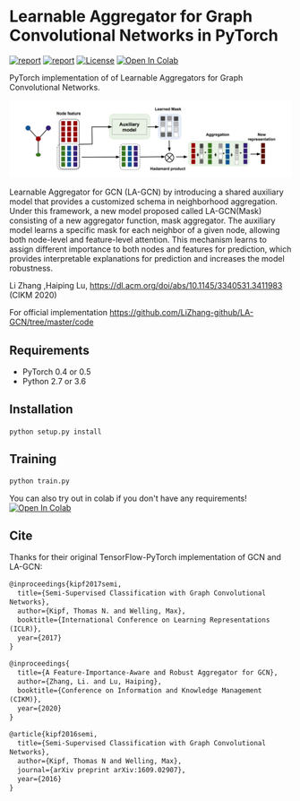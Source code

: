 # Learnable Aggregator for Graph Convolutional Networks in PyTorch

[![report](https://img.shields.io/badge/paper-report-red)](https://dl.acm.org/doi/abs/10.1145/3340531.3411983)  [![report](https://img.shields.io/badge/TensorFlow-Implementation-ff69b4)](https://github.com/asarigun/LA-GCN)  [![License](https://img.shields.io/github/license/thudm/cogdl)](https://github.com/asarigun/la-gcn-torch/blob/main/LICENSE)  [![Open In Colab](https://colab.research.google.com/assets/colab-badge.svg)](https://colab.research.google.com/drive/1XtLxuk0zJKxC0Ee2gMscqtAHaUIYLSH8?usp=sharing)

PyTorch implementation of of Learnable Aggregators for Graph Convolutional Networks.

![LA-GCN with Mask Aggregator](https://github.com/asarigun/LA-GCN/blob/main/model.jpg)

Learnable Aggregator for GCN (LA-GCN) by introducing a shared auxiliary model that provides a
customized schema in neighborhood aggregation. Under this framework, a new model proposed called
LA-GCN(Mask) consisting of a new aggregator function, mask aggregator. The auxiliary model
learns a specific mask for each neighbor of a given node, allowing both node-level and feature-level 
attention. This mechanism learns to assign different importance to both nodes and features for prediction, 
which provides interpretable explanations for prediction and increases the model robustness.

Li  Zhang ,Haiping  Lu, https://dl.acm.org/doi/abs/10.1145/3340531.3411983 (CIKM 2020) 

For official implementation  https://github.com/LiZhang-github/LA-GCN/tree/master/code


## Requirements

  * PyTorch 0.4 or 0.5
  * Python 2.7 or 3.6
  
## Installation

```python setup.py install```

## Training

```bash
python train.py
```
You can also try out in colab if you don't have any requirements!  [![Open In Colab](https://colab.research.google.com/assets/colab-badge.svg)](https://colab.research.google.com/drive/1XtLxuk0zJKxC0Ee2gMscqtAHaUIYLSH8?usp=sharing)


## Cite

Thanks for their original TensorFlow-PyTorch implementation of GCN and LA-GCN:

```
@inproceedings{kipf2017semi,
  title={Semi-Supervised Classification with Graph Convolutional Networks},
  author={Kipf, Thomas N. and Welling, Max},
  booktitle={International Conference on Learning Representations (ICLR)},
  year={2017}
}
```

```
@inproceedings{
  title={A Feature-Importance-Aware and Robust Aggregator for GCN},
  author={Zhang, Li. and Lu, Haiping},
  booktitle={Conference on Information and Knowledge Management (CIKM)},
  year={2020}
}
```

```
@article{kipf2016semi,
  title={Semi-Supervised Classification with Graph Convolutional Networks},
  author={Kipf, Thomas N and Welling, Max},
  journal={arXiv preprint arXiv:1609.02907},
  year={2016}
}
```
